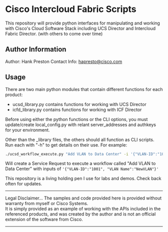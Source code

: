 # Cisco Intercloud Fabric Scripts

This repository will provide python interfaces for manipulating and working with
Cisco's Cloud Software Stack including UCS Director and Intercloud Fabric Director.
(with others to come over time)

## Author Information

Author: Hank Preston
Contact Info: hapresto@cisco.com


## Usage

There are two main python modules that contain different functions for each product:

 * ucsd_library.py contains functions for working with UCS Director
 * icfd_library.py contains functions for working with ICF Director

Before using either the python functions or the CLI options, you must update/create
local_config.py with relant server_addresses and authkeys for your environment.

Other than the _library files, the others should all function as CLI scripts.
Run each with "-h" to get details on their use.  For example:

```bash
./ucsd_workflow_execute.py "Add VLAN to Data Center" -i '{"VLAN-ID":"1001", "VLAN Name":"NewVLAN"}'
``` 

Will create a Service Request to execute a workflow called "Add VLAN to Data Center"
with inputs of  ``` '{"VLAN-ID":"1001", "VLAN Name":"NewVLAN"}' ```

This repository is a living holding pen I use for labs and demos.  Check back often for updates.

****************************************************************************************************
Legal Disclaimer... 
The samples and code provided here is provided without warranty from myself or Cisco Systems.  
It is simply provided as an example of working with the APIs included in the referenced products, 
and was created by the author and is not an official extension of the software from Cisco.  
****************************************************************************************************

